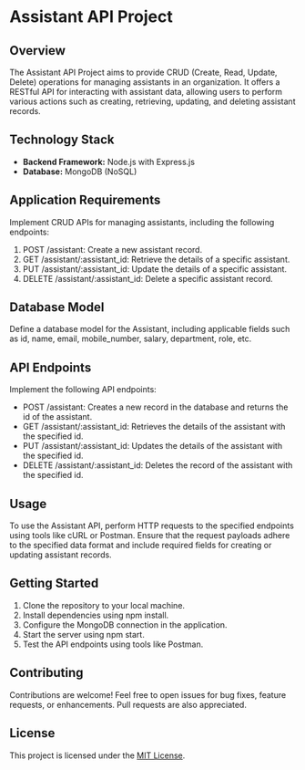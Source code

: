 # Assistant API Project

## Overview
The Assistant API Project aims to provide CRUD (Create, Read, Update, Delete) operations for managing assistants in an organization. It offers a RESTful API for interacting with assistant data, allowing users to perform various actions such as creating, retrieving, updating, and deleting assistant records.

## Technology Stack
- **Backend Framework:** Node.js with Express.js
- **Database:** MongoDB (NoSQL)

## Application Requirements
Implement CRUD APIs for managing assistants, including the following endpoints:
1) POST /assistant: Create a new assistant record.
2) GET /assistant/:assistant_id: Retrieve the details of a specific assistant.
3) PUT /assistant/:assistant_id: Update the details of a specific assistant.
4) DELETE /assistant/:assistant_id: Delete a specific assistant record.

## Database Model
Define a database model for the Assistant, including applicable fields such as id, name, email, mobile_number, salary, department, role, etc.

## API Endpoints
Implement the following API endpoints:
- POST /assistant: Creates a new record in the database and returns the id of the assistant.
- GET /assistant/:assistant_id: Retrieves the details of the assistant with the specified id.
- PUT /assistant/:assistant_id: Updates the details of the assistant with the specified id.
- DELETE /assistant/:assistant_id: Deletes the record of the assistant with the specified id.

## Usage
To use the Assistant API, perform HTTP requests to the specified endpoints using tools like cURL or Postman. Ensure that the request payloads adhere to the specified data format and include required fields for creating or updating assistant records.

## Getting Started
1) Clone the repository to your local machine.
2) Install dependencies using npm install.
3) Configure the MongoDB connection in the application.
4) Start the server using npm start.
5) Test the API endpoints using tools like Postman.

## Contributing
Contributions are welcome! Feel free to open issues for bug fixes, feature requests, or enhancements. Pull requests are also appreciated.

## License
This project is licensed under the [MIT License](LICENSE).
